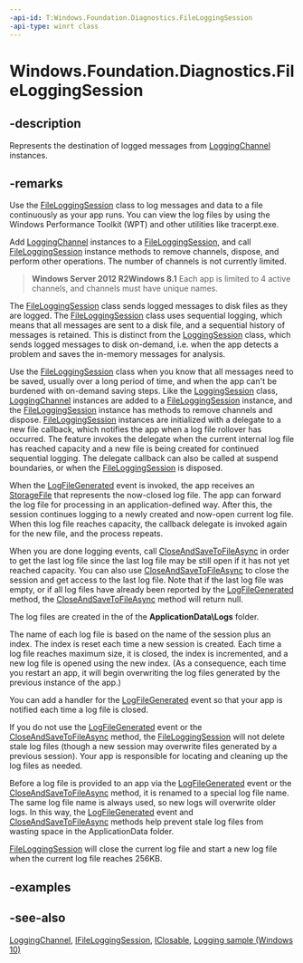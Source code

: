 ```yaml
---
-api-id: T:Windows.Foundation.Diagnostics.FileLoggingSession
-api-type: winrt class
---
```


<!-- Class syntax.
public class FileLoggingSession : Windows.Foundation.Diagnostics.IFileLoggingSession, Windows.Foundation.IClosable
-->

# Windows.Foundation.Diagnostics.FileLoggingSession

## -description

Represents the destination of logged messages from [LoggingChannel](loggingchannel.md) instances.

## -remarks

Use the [FileLoggingSession](fileloggingsession.md) class to log messages and data to a file continuously as your app runs. You can view the log files by using the Windows Performance Toolkit (WPT) and other utilities like tracerpt.exe.

Add [LoggingChannel](loggingchannel.md) instances to a [FileLoggingSession](fileloggingsession.md), and call [FileLoggingSession](fileloggingsession.md) instance methods to remove channels, dispose, and perform other operations. The number of channels is not currently limited.

> **Windows Server 2012 R2Windows 8.1**
> Each app is limited to 4 active channels, and channels must have unique names.

The [FileLoggingSession](fileloggingsession.md) class sends logged messages to disk files as they are logged. The [FileLoggingSession](fileloggingsession.md) class uses sequential logging, which means that all messages are sent to a disk file, and a sequential history of messages is retained. This is distinct from the [LoggingSession](loggingsession.md) class, which sends logged messages to disk on-demand, i.e. when the app detects a problem and saves the in-memory messages for analysis.

Use the [FileLoggingSession](fileloggingsession.md) class when you know that all messages need to be saved, usually over a long period of time, and when the app can't be burdened with on-demand saving steps. Like the [LoggingSession](loggingsession.md) class, [LoggingChannel](loggingchannel.md) instances are added to a [FileLoggingSession](fileloggingsession.md) instance, and the [FileLoggingSession](fileloggingsession.md) instance has methods to remove channels and dispose. [FileLoggingSession](fileloggingsession.md) instances are initialized with a delegate to a new file callback, which notifies the app when a log file rollover has occurred. The feature invokes the delegate when the current internal log file has reached capacity and a new file is being created for continued sequential logging. The delegate callback can also be called at suspend boundaries, or when the [FileLoggingSession](fileloggingsession.md) is disposed.

When the [LogFileGenerated](fileloggingsession_logfilegenerated.md) event is invoked, the app receives an [StorageFile](../windows.storage/storagefile.md) that represents the now-closed log file. The app can forward the log file for processing in an application-defined way. After this, the session continues logging to a newly created and now-open current log file. When this log file reaches capacity, the callback delegate is invoked again for the new file, and the process repeats.

When you are done logging events, call [CloseAndSaveToFileAsync](fileloggingsession_closeandsavetofileasync.md) in order to get the last log file since the last log file may be still open if it has not yet reached capacity. You can also use [CloseAndSaveToFileAsync](fileloggingsession_closeandsavetofileasync.md) to close the session and get access to the last log file. Note that if the last log file was empty, or if all log files have already been reported by the [LogFileGenerated](fileloggingsession_logfilegenerated.md) method, the [CloseAndSaveToFileAsync](fileloggingsession_closeandsavetofileasync.md) method will return null.

The log files are created in the of the **ApplicationData\Logs** folder.

The name of each log file is based on the name of the session plus an index. The index is reset each time a new session is created. Each time a log file reaches maximum size, it is closed, the index is incremented, and a new log file is opened using the new index. (As a consequence, each time you restart an app, it will begin overwriting the log files generated by the previous instance of the app.)

You can add a handler for the [LogFileGenerated](fileloggingsession_logfilegenerated.md) event so that your app is notified each time a log file is closed.

If you do not use the [LogFileGenerated](fileloggingsession_logfilegenerated.md) event or the [CloseAndSaveToFileAsync](fileloggingsession_closeandsavetofileasync.md) method, the [FileLoggingSession](fileloggingsession.md) will not delete stale log files (though a new session may overwrite files generated by a previous session). Your app is responsible for locating and cleaning up the log files as needed.

Before a log file is provided to an app via the [LogFileGenerated](fileloggingsession_logfilegenerated.md) event or the [CloseAndSaveToFileAsync](fileloggingsession_closeandsavetofileasync.md) method, it is renamed to a special log file name. The same log file name is always used, so new logs will overwrite older logs. In this way, the [LogFileGenerated](fileloggingsession_logfilegenerated.md) event and [CloseAndSaveToFileAsync](fileloggingsession_closeandsavetofileasync.md) methods help prevent stale log files from wasting space in the ApplicationData folder.

[FileLoggingSession](fileloggingsession.md) will close the current log file and start a new log file when the current log file reaches 256KB.

## -examples

## -see-also

[LoggingChannel](loggingchannel.md), [IFileLoggingSession](ifileloggingsession.md), [IClosable](../windows.foundation/iclosable.md), [Logging sample (Windows 10)](http://go.microsoft.com/fwlink/p/?LinkId=620565)
